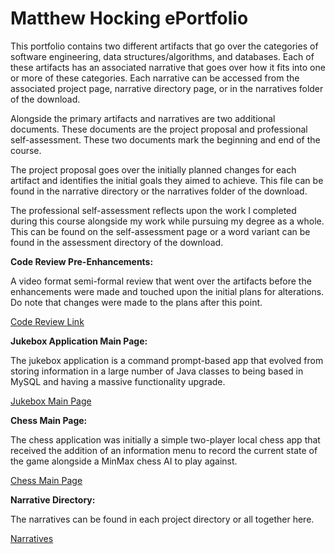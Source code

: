 # Matthew Hocking ePortfolio

This portfolio contains two different artifacts that go over the categories of software engineering, data structures/algorithms, and databases. Each of these artifacts has an associated narrative that goes over how it fits into one or more of these categories. Each narrative can be accessed from the associated project page, narrative directory page, or in the narratives folder of the download. 

Alongside the primary artifacts and narratives are two additional documents. These documents are the project proposal and professional self-assessment. These two documents mark the beginning and end of the course.

The project proposal goes over the initially planned changes for each artifact and identifies the initial goals they aimed to achieve. This file can be found in the narrative directory or the narratives folder of the download.

The professional self-assessment reflects upon the work I completed during this course alongside my work while pursuing my degree as a whole. This can be found on the self-assessment page or a word variant can be found in the assessment directory of the download.


**Code Review Pre-Enhancements:**

A video format semi-formal review that went over the artifacts before the enhancements were made and touched upon the initial plans for alterations. Do note that changes were made to the plans after this point.

<a href="https://snhu-my.sharepoint.com/:v:/r/personal/matthew_hocking_snhu_edu/Documents/Hocking_Review.mp4?csf=1&web=1&e=bbZQJR"> Code Review Link</a>

**Jukebox Application Main Page:**

The jukebox application is a command prompt-based app that evolved from storing information in a large number of Java classes to being based in MySQL and having a massive functionality upgrade.

<a href="https://mhocsnhu.github.io/jukebox/"> Jukebox Main Page</a>

**Chess Main Page:**

The chess application was initially a simple two-player local chess app that received the addition of an information menu to record the current state of the game alongside a MinMax chess AI to play against.

<a href="https://github.com/mhocSNHU/mhocSNHU.github.io/tree/main/chess"> Chess Main Page</a>

**Narrative Directory:**

The narratives can be found in each project directory or all together here.

<a href="https://github.com/mhocSNHU/mhocSNHU.github.io/tree/main/narratives"> Narratives</a>
